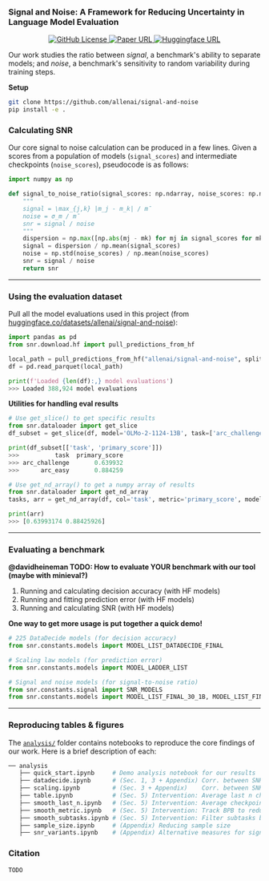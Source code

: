 ### Signal and Noise: A Framework for Reducing Uncertainty in Language Model Evaluation

<p align="center">
  <a href="https://github.com/allenai/signal-and-noise/blob/main/LICENSE">
    <img alt="GitHub License" src="https://img.shields.io/badge/license-Apache 2.0-green">
  </a>
  <a href="">
    <img alt="Paper URL" src="https://img.shields.io/badge/paper-arxiv-red">
  </a>
  <a href="https://huggingface.co/datasets/allenai/signal-and-noise">
    <img alt="Huggingface URL" src="https://img.shields.io/badge/data-huggingface-yellow">
  </a>
</p>

Our work studies the ratio between *signal*, a benchmark's ability to separate models; and *noise*, a benchmark's sensitivity to random variability during training steps. 

**Setup**

```sh
git clone https://github.com/allenai/signal-and-noise
pip install -e .
```

### Calculating SNR

Our core signal to noise calculation can be produced in a few lines. Given a scores from a population of models (`signal_scores`) and intermediate checkpoints (`noise_scores`), pseudocode is as follows:

```python
import numpy as np

def signal_to_noise_ratio(signal_scores: np.ndarray, noise_scores: np.ndarray) -> float:
    """
    signal = \max_{j,k} |m_j - m_k| / m̄
    noise = σ_m / m̄
    snr = signal / noise
    """
    dispersion = np.max([np.abs(mj - mk) for mj in signal_scores for mk in signal_scores])
    signal = dispersion / np.mean(signal_scores)
    noise = np.std(noise_scores) / np.mean(noise_scores)
    snr = signal / noise
    return snr
```

---

### Using the evaluation dataset

Pull all the model evaluations used in this project (from [huggingface.co/datasets/allenai/signal-and-noise](https://huggingface.co/datasets/allenai/signal-and-noise)):

```python
import pandas as pd
from snr.download.hf import pull_predictions_from_hf

local_path = pull_predictions_from_hf("allenai/signal-and-noise", split_name='core')
df = pd.read_parquet(local_path)

print(f'Loaded {len(df):,} model evaluations')
>>> Loaded 388,924 model evaluations
```

**Utilities for handling eval results**

```python
# Use get_slice() to get specific results
from snr.dataloader import get_slice
df_subset = get_slice(df, model='OLMo-2-1124-13B', task=['arc_challenge', 'arc_easy'])

print(df_subset[['task', 'primary_score']])
>>>          task  primary_score
>>> arc_challenge       0.639932
>>>      arc_easy       0.884259

# Use get_nd_array() to get a numpy array of results
from snr.dataloader import get_nd_array
tasks, arr = get_nd_array(df, col='task', metric='primary_score', model='OLMo-2-1124-13B', task=['arc_challenge', 'arc_easy'])

print(arr)
>>> [0.63993174 0.88425926]
```

---

### Evaluating a benchmark

**@davidheineman TODO: How to evaluate YOUR benchmark with our tool (maybe with minieval?)**

1. Running and calculating decision accuracy (with HF models)
2. Running and fitting prediction error (with HF models)
3. Running and calculating SNR (with HF models)

**One way to get more usage is put together a quick demo!**

```python
# 225 DataDecide models (for decision accuracy)
from snr.constants.models import MODEL_LIST_DATADECIDE_FINAL

# Scaling law models (for prediction error)
from snr.constants.models import MODEL_LADDER_LIST

# Signal and noise models (for signal-to-noise ratio)
from snr.constants.signal import SNR_MODELS
from snr.constants.models import MODEL_LIST_FINAL_30_1B, MODEL_LIST_FINAL_30_7B, MODEL_LIST_FINAL_30_13B, MODEL_LIST_FINAL_30_32B
```

---

### Reproducing tables & figures

The [`analysis/`](./analysis/) folder contains notebooks to reproduce the core findings of our work. Here is a brief description of each:

```sh
── analysis
   ├── quick_start.ipynb     # Demo analysis notebook for our results
   ├── datadecide.ipynb      # (Sec. 1, 3 + Appendix) Corr. between SNR and decision accuracy
   ├── scaling.ipynb         # (Sec. 3 + Appendix)    Corr. between SNR and scaling laws
   ├── table.ipynb           # (Sec. 5) Intervention: Average last n checkpoints to reduce SNR
   ├── smooth_last_n.ipynb   # (Sec. 5) Intervention: Average checkpoints when early stopping to reduce SNR
   ├── smooth_metric.ipynb   # (Sec. 5) Intervention: Track BPB to reduce SNR
   ├── smooth_subtasks.ipynb # (Sec. 5) Intervention: Filter subtasks by their SNR
   ├── sample_size.ipynb     # (Appendix) Reducing sample size
   ├── snr_variants.ipynb    # (Appendix) Alternative measures for signal and noise
```

### Citation

```
TODO
```

<!-- ```sh
mkdir deps # directory for olmo repos

# Install scaling law code
git clone -b signal-to-noise https://github.com/allenai/OLMo-ladder deps/OLMo-ladder
cd deps/OLMo-ladder
pip install -e ".[all]"

# Install eval code
git clone -b signal-to-noise https://github.com/allenai/oe-eval-internal deps/oe-eval-internal
pip install -e "deps/oe-eval-internal.[all]"

# Download seed / data order evals
python analysis/utils/comet_utils.py --workspace ai2 --project olmo2-model-ladder-davidh --output-dir analysis/data/random_seeds --output-filename olmo2_random_seeds.csv
```

---

### Download Model Ladder Data
```sh
# Download wandb logs (see OLMo library for all downloads)
python olmo/scaling/scaling_laws/download_wandb_logs.py -n 'ai2-llm/olmo-ladder/peteish-moreeval-3B-1xC' -y validation-and-downstream-v2 -o scripts/scaling/data/peteish-moreeval/3B-1xC.csv
python olmo/scaling/scaling_laws/download_wandb_logs.py -n 'ai2-llm/olmo-ladder/peteish-moreeval-3B-2xC' -y validation-and-downstream-v2 -o scripts/scaling/data/peteish-moreeval/3B-2xC.csv
python olmo/scaling/scaling_laws/download_wandb_logs.py -n 'ai2-llm/olmo-ladder/peteish-moreeval-3B-5xC' -y validation-and-downstream-v2 -o scripts/scaling/data/peteish-moreeval/3B-5xC.csv
python olmo/scaling/scaling_laws/download_wandb_logs.py -n 'ai2-llm/olmo-ladder/peteish-moreeval-3B-10xC' -y validation-and-downstream-v2 -o scripts/scaling/data/peteish-moreeval/3B-10xC.csv

# Sanity check: Run variance analysis + predictions
python scripts/scaling/variance_analysis.py -k v2_main_variance -c scripts/scaling/final_variance.json -o figure/peteish-moreeval/variance.pdf --last_n_points 10 --run_prediction
python scripts/scaling/step2.py -k v2_main -c scripts/scaling/step2.json -o figure/peteish-moreeval/step2_main.pdf --skip_perc 0.1 --moving_avg 5
```

### Launching & Processing Evals
```sh
python scripts/launch_evals.py # launch evals on beaker
python analysis/download/aws.py # sync from s3
python analysis/download/preprocess.py # convert to .parquet

# Detatch from current session
nohup python scripts/launch_eval.py > /tmp/out.out 2>&1 & tail -f /tmp/out.out
nohup python analysis/download/aws.py > /tmp/out.out 2>&1 & tail -f /tmp/out.out

# (in case I need it)
nohup python analysis/download/preprocess.py > /tmp/out.out 2>&1 & tail -f /tmp/out.out
nohup python analysis/download/hf.py > /tmp/out.out 2>&1 & tail -f /tmp/out.out
nohup python scripts/download_checkpoints.py > /tmp/out.out 2>&1 & tail -f /tmp/out.out
nohup python scripts/weight_merging/merge.py > /tmp/merge.out 2>&1 & tail -f /tmp/merge.out

# Convert checkpoints
nohup ./scripts/convert_checkpoints_peteish.sh > /tmp/out.out 2>&1 & tail -f /tmp/out.out
``` -->
